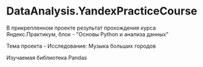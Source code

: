 # DataAnalysis.YandexPracticeCourse

В прикрепленном проекте результат прохождения курса Яндекс.Практикум, блок - "Основы Python и анализа данных"

Тема проекта - Исследование: Музыка больших городов

Изучаемая библиотека 
Pandas 
